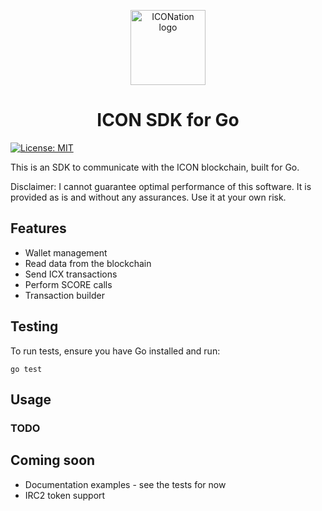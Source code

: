<p align="center">
  <img 
    src="https://iconation.team/images/very_small.png" 
    width="120px"
    alt="ICONation logo">
</p>

<h1 align="center">ICON SDK for Go</h1>

[![License: MIT](https://img.shields.io/badge/License-MIT-yellow.svg)](https://opensource.org/licenses/MIT)

This is an SDK to communicate with the ICON blockchain, built for Go.

Disclaimer: I cannot guarantee optimal performance of this software. It is provided as is and without any assurances. Use it at your own risk.

Features
--------

- Wallet management
- Read data from the blockchain
- Send ICX transactions
- Perform SCORE calls
- Transaction builder


Testing
--------
To run tests, ensure you have Go installed and run:
```shell
go test
```

Usage
--------
### TODO

Coming soon
--------
- Documentation examples - see the tests for now
- IRC2 token support
